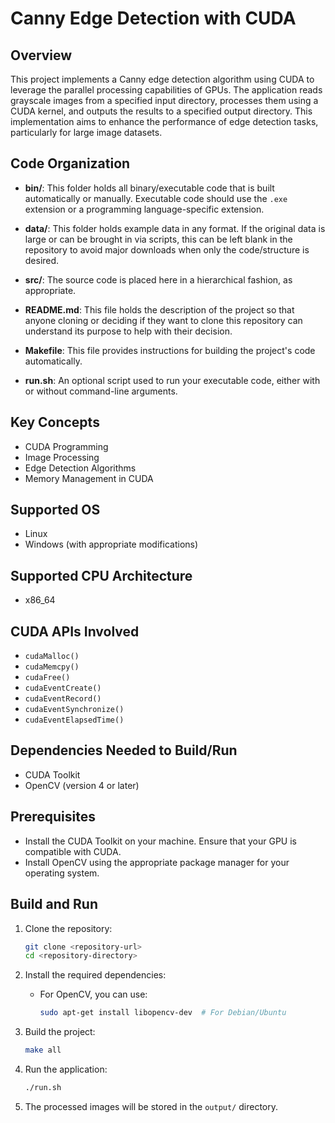 # Canny Edge Detection with CUDA

## Overview
This project implements a Canny edge detection algorithm using CUDA to leverage the parallel processing capabilities of GPUs. The application reads grayscale images from a specified input directory, processes them using a CUDA kernel, and outputs the results to a specified output directory. This implementation aims to enhance the performance of edge detection tasks, particularly for large image datasets.

## Code Organization
- **bin/**: This folder holds all binary/executable code that is built automatically or manually. Executable code should use the `.exe` extension or a programming language-specific extension.
  
- **data/**: This folder holds example data in any format. If the original data is large or can be brought in via scripts, this can be left blank in the repository to avoid major downloads when only the code/structure is desired.

- **src/**: The source code is placed here in a hierarchical fashion, as appropriate.

- **README.md**: This file holds the description of the project so that anyone cloning or deciding if they want to clone this repository can understand its purpose to help with their decision.

- **Makefile**: This file provides instructions for building the project's code automatically.

- **run.sh**: An optional script used to run your executable code, either with or without command-line arguments.

## Key Concepts
- CUDA Programming
- Image Processing
- Edge Detection Algorithms
- Memory Management in CUDA

## Supported OS
- Linux
- Windows (with appropriate modifications)

## Supported CPU Architecture
- x86_64

## CUDA APIs Involved
- `cudaMalloc()`
- `cudaMemcpy()`
- `cudaFree()`
- `cudaEventCreate()`
- `cudaEventRecord()`
- `cudaEventSynchronize()`
- `cudaEventElapsedTime()`

## Dependencies Needed to Build/Run
- CUDA Toolkit
- OpenCV (version 4 or later)

## Prerequisites
- Install the CUDA Toolkit on your machine. Ensure that your GPU is compatible with CUDA.
- Install OpenCV using the appropriate package manager for your operating system. 

## Build and Run
1. Clone the repository:
   ```bash
   git clone <repository-url>
   cd <repository-directory>
   ```

2. Install the required dependencies:
   - For OpenCV, you can use:
     ```bash
     sudo apt-get install libopencv-dev  # For Debian/Ubuntu
     ```

3. Build the project:
   ```bash
   make all
   ```

4. Run the application:
   ```bash
   ./run.sh
   ```

5. The processed images will be stored in the `output/` directory.
